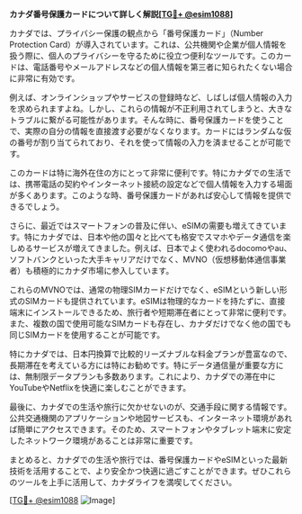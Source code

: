 **カナダ番号保護カードについて詳しく解説[[TG💪+ @esim1088](https://t.me/s/esim1088)]**

カナダでは、プライバシー保護の観点から「番号保護カード」（Number Protection Card）が導入されています。これは、公共機関や企業が個人情報を扱う際に、個人のプライバシーを守るために役立つ便利なツールです。このカードは、電話番号やメールアドレスなどの個人情報を第三者に知られたくない場合に非常に有効です。

例えば、オンラインショップやサービスの登録時など、しばしば個人情報の入力を求められますよね。しかし、これらの情報が不正利用されてしまうと、大きなトラブルに繋がる可能性があります。そんな時に、番号保護カードを使うことで、実際の自分の情報を直接渡す必要がなくなります。カードにはランダムな仮の番号が割り当てられており、それを使って情報の入力を済ませることが可能です。

このカードは特に海外在住の方にとって非常に便利です。特にカナダでの生活では、携帯電話の契約やインターネット接続の設定などで個人情報を入力する場面が多くあります。このような時、番号保護カードがあれば安心して情報を提供できるでしょう。

さらに、最近ではスマートフォンの普及に伴い、eSIMの需要も増えてきています。特にカナダでは、日本や他の国々と比べても格安でスマホやデータ通信を楽しめるサービスが増えてきました。例えば、日本でよく使われるdocomoやau、ソフトバンクといった大手キャリアだけでなく、MVNO（仮想移動体通信事業者）も積極的にカナダ市場に参入しています。

これらのMVNOでは、通常の物理SIMカードだけでなく、eSIMという新しい形式のSIMカードも提供されています。eSIMは物理的なカードを持たずに、直接端末にインストールできるため、旅行者や短期滞在者にとって非常に便利です。また、複数の国で使用可能なSIMカードも存在し、カナダだけでなく他の国でも同じSIMカードを使用することが可能です。

特にカナダでは、日本円換算で比較的リーズナブルな料金プランが豊富なので、長期滞在を考えている方には特にお勧めです。特にデータ通信量が重要な方には、無制限データプランも多数あります。これにより、カナダでの滞在中にYouTubeやNetflixを快適に楽しむことができます。

最後に、カナダでの生活や旅行に欠かせないのが、交通手段に関する情報です。公共交通機関のアプリケーションや地図サービスも、インターネット環境があれば簡単にアクセスできます。そのため、スマートフォンやタブレット端末に安定したネットワーク環境があることは非常に重要です。

まとめると、カナダでの生活や旅行では、番号保護カードやeSIMといった最新技術を活用することで、より安全かつ快適に過ごすことができます。ぜひこれらのツールを上手に活用して、カナダライフを満喫してください。

[[TG💪+ @esim1088](https://t.me/s/esim1088) ![Image](https://i.postimg.cc/Y0z9fWf4/image.png)]